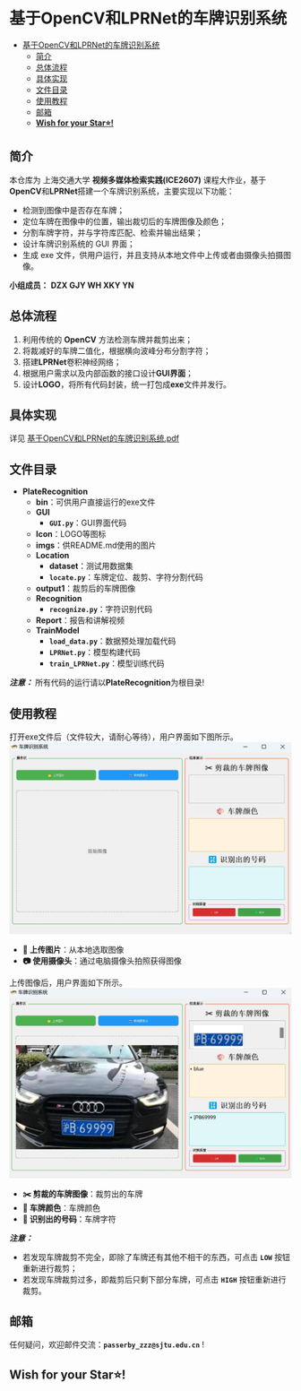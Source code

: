 # 基于OpenCV和LPRNet的车牌识别系统

- [基于OpenCV和LPRNet的车牌识别系统](#基于opencv和lprnet的车牌识别系统)
  - [简介](#简介)
  - [总体流程](#总体流程)
  - [具体实现](#具体实现)
  - [文件目录](#文件目录)
  - [使用教程](#使用教程)
  - [邮箱](#邮箱)
  - [**Wish for your Star⭐!**](#wish-for-your-star)


## 简介

本仓库为 上海交通大学 **视频多媒体检索实践(ICE2607)** 课程大作业，基于**OpenCV**和**LPRNet**搭建一个车牌识别系统，主要实现以下功能：

- 检测到图像中是否存在车牌；
- 定位车牌在图像中的位置，输出裁切后的车牌图像及颜色；
- 分割车牌字符，并与字符库匹配、检索并输出结果；
- 设计车牌识别系统的 GUI 界面；
- 生成 exe 文件，供用户运行，并且支持从本地文件中上传或者由摄像头拍摄图像。

**小组成员：** **DZX GJY WH XKY YN**

## 总体流程

1. 利用传统的 **OpenCV** 方法检测车牌并裁剪出来；
2. 将裁减好的车牌二值化，根据横向波峰分布分割字符；
3. 搭建**LPRNet**卷积神经网络；
4. 根据用户需求以及内部函数的接口设计**GUI界面**；
5. 设计**LOGO**，将所有代码封装，统一打包成**exe**文件并发行。

## 具体实现

详见 [基于OpenCV和LPRNet的车牌识别系统.pdf](https://github.com/PasserbyZzz/PlateRecognition/blob/main/Report/%E5%9F%BA%E4%BA%8EOpenCV%E5%92%8CLPRNet%E7%9A%84%E8%BD%A6%E7%89%8C%E8%AF%86%E5%88%AB%E7%B3%BB%E7%BB%9F.pdf)

## 文件目录

- **PlateRecognition**
    - **bin**：可供用户直接运行的exe文件
    - **GUI**
      - **`GUI.py`**：GUI界面代码
    - **Icon**：LOGO等图标
    - **imgs**：供README.md使用的图片
    - **Location**
      - **dataset**：测试用数据集
      - **`locate.py`**：车牌定位、裁剪、字符分割代码
    - **output1**：裁剪后的车牌图像
    - **Recognition**
      - **`recognize.py`**：字符识别代码
    - **Report**：报告和讲解视频
    - **TrainModel**
      - **`load_data.py`**：数据预处理加载代码
      - **`LPRNet.py`**：模型构建代码
      - **`train_LPRNet.py`**：模型训练代码
    

***注意：*** 所有代码的运行请以**PlateRecognition**为根目录!

## 使用教程

打开exe文件后（文件较大，请耐心等待），用户界面如下图所示。
![gui_1](imgs/gui_1.png)

- **📂 上传图片**：从本地选取图像
- **📷 使用摄像头**：通过电脑摄像头拍照获得图像

上传图像后，用户界面如下所示。
![gui_2](imgs/gui_2.png)

- **✂️ 剪裁的车牌图像**：裁剪出的车牌
- **🎨 车牌颜色**：车牌颜色
- **🔢 识别出的号码**：车牌字符

***注意：*** 
- 若发现车牌裁剪不完全，即除了车牌还有其他不相干的东西，可点击 **`LOW`** 按钮重新进行裁剪；
- 若发现车牌裁剪过多，即裁剪后只剩下部分车牌，可点击 **`HIGH`** 按钮重新进行裁剪。

## 邮箱

任何疑问，欢迎邮件交流：**`passerby_zzz@sjtu.edu.cn`** !

## **Wish for your Star⭐!**